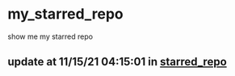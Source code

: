 # my_starred_repo
show me my starred repo

update at 11/15/21 04:15:01 in [starred_repo](./index.html)
---

